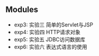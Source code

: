 ## Modules

- exp3: 实验三 简单的Servlet与JSP
- exp4: 实验四 HTTP请求对象
- exp5: 实验五 JDBC访问数据库
- exp6: 实验六 表达式语言的使用